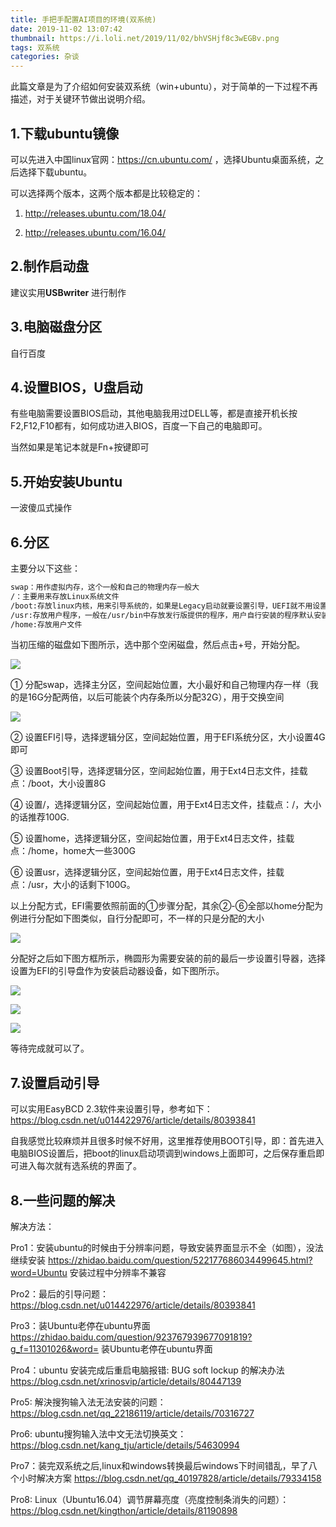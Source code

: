 ```yaml
---
title: 手把手配置AI项目的环境(双系统)
date: 2019-11-02 13:07:42
thumbnail: https://i.loli.net/2019/11/02/bhVSHjf8c3wEGBv.png
tags: 双系统
categories: 杂谈
---
```


此篇文章是为了介绍如何安装双系统（win+ubuntu），对于简单的一下过程不再描述，对于关键环节做出说明介绍。

<!--more-->

## 1.下载ubuntu镜像

可以先进入中国linux官网：https://cn.ubuntu.com/ ，选择Ubuntu桌面系统，之后选择下载ubuntu。

可以选择两个版本，这两个版本都是比较稳定的：

1. http://releases.ubuntu.com/18.04/

2. http://releases.ubuntu.com/16.04/

## 2.制作启动盘

建议实用**USBwriter** 进行制作

## 3.电脑磁盘分区

自行百度

## 4.设置BIOS，U盘启动

有些电脑需要设置BIOS启动，其他电脑我用过DELL等，都是直接开机长按F2,F12,F10都有，如何成功进入BIOS，百度一下自己的电脑即可。

当然如果是笔记本就是Fn+按键即可

## 5.开始安装Ubuntu

一波傻瓜式操作

## 6.分区

主要分以下这些：

```html
swap：用作虚拟内存，这个一般和自己的物理内存一般大
/：主要用来存放Linux系统文件
/boot:存放linux内核，用来引导系统的，如果是Legacy启动就要设置引导，UEFI就不用设置这个（UEFI要设置EFI文件）
/usr:存放用户程序，一般在/usr/bin中存放发行版提供的程序，用户自行安装的程序默认安装到/usr/local/bin中
/home:存放用户文件
```
当初压缩的磁盘如下图所示，选中那个空闲磁盘，然后点击+号，开始分配。

<a href="https://sm.ms/image/lnKGxUCBOs4zVXu" target="_blank"><img src="https://i.loli.net/2019/11/02/lnKGxUCBOs4zVXu.jpg" ></a>

① 分配swap，选择主分区，空间起始位置，大小最好和自己物理内存一样（我的是16G分配两倍，以后可能装个内存条所以分配32G），用于交换空间

<a href="https://sm.ms/image/FEjanXhHdep8QrM" target="_blank"><img src="https://i.loli.net/2019/11/02/FEjanXhHdep8QrM.jpg" ></a>

② 设置EFI引导，选择逻辑分区，空间起始位置，用于EFI系统分区，大小设置4G即可

③ 设置Boot引导，选择逻辑分区，空间起始位置，用于Ext4日志文件，挂载点：/boot，大小设置8G

④ 设置/，选择逻辑分区，空间起始位置，用于Ext4日志文件，挂载点：/，大小的话推荐100G.

⑤ 设置home，选择逻辑分区，空间起始位置，用于Ext4日志文件，挂载点：/home，home大一些300G

⑥ 设置usr，选择逻辑分区，空间起始位置，用于Ext4日志文件，挂载点：/usr，大小的话剩下100G。

以上分配方式，EFI需要依照前面的①步骤分配，其余②-⑥全部以home分配为例进行分配如下图类似，自行分配即可，不一样的只是分配的大小 

<a href="https://sm.ms/image/ZjfQMvzmsEaJH2L" target="_blank"><img src="https://i.loli.net/2019/11/02/ZjfQMvzmsEaJH2L.jpg" ></a>

分配好之后如下图方框所示，椭圆形为需要安装的前的最后一步设置引导器，选择设置为EFI的引导盘作为安装启动器设备，如下图所示。 

<a href="https://sm.ms/image/2lcSFuvPotEpefA" target="_blank"><img src="https://i.loli.net/2019/11/02/2lcSFuvPotEpefA.jpg" ></a>

<a href="https://sm.ms/image/u2capUBFsWNICkP" target="_blank"><img src="https://i.loli.net/2019/11/02/u2capUBFsWNICkP.jpg" ></a>

<a href="https://sm.ms/image/8CkmYrosnFx1ZTA" target="_blank"><img src="https://i.loli.net/2019/11/02/8CkmYrosnFx1ZTA.jpg" ></a>

等待完成就可以了。

## 7.设置启动引导

可以实用EasyBCD 2.3软件来设置引导，参考如下：https://blog.csdn.net/u014422976/article/details/80393841

自我感觉比较麻烦并且很多时候不好用，这里推荐使用BOOT引导，即：首先进入电脑BIOS设置后，把boot的linux启动项调到windows上面即可，之后保存重启即可进入每次就有选系统的界面了。

## 8.一些问题的解决

解决方法：

Pro1：安装ubuntu的时候由于分辨率问题，导致安装界面显示不全（如图），没法继续安装
https://zhidao.baidu.com/question/522177686034499645.html?word=Ubuntu 安装过程中分辨率不兼容

Pro2：最后的引导问题：
https://blog.csdn.net/u014422976/article/details/80393841

Pro3：装Ubuntu老停在ubuntu界面
https://zhidao.baidu.com/question/923767939677091819?g_f=11301026&word= 装Ubuntu老停在ubuntu界面

Pro4：ubuntu 安装完成后重启电脑报错: BUG soft lockup 的解决办法
https://blog.csdn.net/xrinosvip/article/details/80447139

Pro5: 解決搜狗输入法无法安装的问题：
https://blog.csdn.net/qq_22186119/article/details/70316727

Pro6: ubuntu搜狗输入法中文无法切换英文：
https://blog.csdn.net/kang_tju/article/details/54630994

Pro7：装完双系统之后,linux和windows转换最后windows下时间错乱，早了八个小时解决方案
https://blog.csdn.net/qq_40197828/article/details/79334158

Pro8: Linux（Ubuntu16.04）调节屏幕亮度（亮度控制条消失的问题）：
https://blog.csdn.net/kingthon/article/details/81190898



